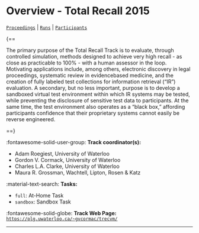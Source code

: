 # Overview - Total Recall 2015

[`Proceedings`](./proceedings.md) | [`Runs`](./runs.md) | [`Participants`](./participants.md)

{==

The primary purpose of the Total Recall Track is to evaluate, through controlled simulation, methods designed to achieve very high recall - as close as practicable to 100% - with a human assessor in the loop. Motivating applications include, among others, electronic discovery in legal proceedings, systematic review in evidencebased medicine, and the creation of fully labeled test collections for information retrieval (“IR”) evaluation. A secondary, but no less important, purpose is to develop a sandboxed virtual test environment within which IR systems may be tested, while preventing the disclosure of sensitive test data to participants. At the same time, the test environment also operates as a “black box,” affording participants confidence that their proprietary systems cannot easily be reverse engineered.

==}

:fontawesome-solid-user-group: **Track coordinator(s):**

- Adam Roegiest, University of Waterloo 
- Gordon V. Cormack, University of Waterloo 
- Charles L.A. Clarke, University of Waterloo 
- Maura R. Grossman, Wachtell, Lipton, Rosen & Katz 

:material-text-search: **Tasks:**

- `full`: At-Home Task 
- `sandbox`: Sandbox Task 

:fontawesome-solid-globe: **Track Web Page:** [`https://plg.uwaterloo.ca/~gvcormac/trecvm/`](https://plg.uwaterloo.ca/~gvcormac/trecvm/) 

---

